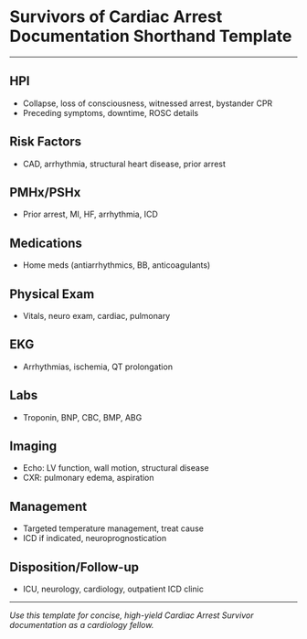 # Survivors of Cardiac Arrest Documentation Shorthand Template

---

## HPI
- Collapse, loss of consciousness, witnessed arrest, bystander CPR
- Preceding symptoms, downtime, ROSC details

## Risk Factors
- CAD, arrhythmia, structural heart disease, prior arrest

## PMHx/PSHx
- Prior arrest, MI, HF, arrhythmia, ICD

## Medications
- Home meds (antiarrhythmics, BB, anticoagulants)

## Physical Exam
- Vitals, neuro exam, cardiac, pulmonary

## EKG
- Arrhythmias, ischemia, QT prolongation

## Labs
- Troponin, BNP, CBC, BMP, ABG

## Imaging
- Echo: LV function, wall motion, structural disease
- CXR: pulmonary edema, aspiration

## Management
- Targeted temperature management, treat cause
- ICD if indicated, neuroprognostication

## Disposition/Follow-up
- ICU, neurology, cardiology, outpatient ICD clinic

---
*Use this template for concise, high-yield Cardiac Arrest Survivor documentation as a cardiology fellow.*

